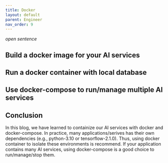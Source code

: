 ```yaml
---
title: Docker
layout: default
parent: Engineer
nav_order: 9
---
```

_open sentence_

## Build a docker image for your AI services

## Run a docker container with local database

## Use docker-compose to run/manage multiple AI services

## Conclusion
In this blog, we have learned to containize our AI services with docker and docker-compose. In practice, many applications/serives has their own dependencies (e.g., python-3.10 or tensorflow-2.1.0). Thus, using docker container to isolate these environments is recommend. If your application contains many AI services, using docker-compose is a good choice to run/manage/stop them.